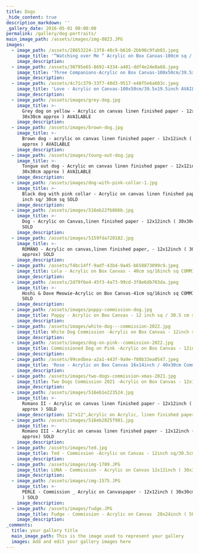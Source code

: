 ```yaml
---
title: Dogs
_hide_content: true
description_markdown: ''
_gallery_date: 2016-05-01 00:00:00
permalink: /gallery/dog-portraits/
main_image_path: /assets/images/img-0823.JPG
images:
  - image_path: /assets/28653224-13f8-40c9-b610-2bb96c9fab01.jpeg
    image_title: '“Watching over Me “ Acrylic on Box Canvas-100cm sq / 36inch sq AVAILABLE '
    image_description:
  - image_path: /assets/30795e65-8692-4334-a401-ddf4e24e8a68.jpeg
    image_title: 'Three Companions-Acrylic on Box Canvas-100x50cm/39.5x19.5inch AVAILABLE '
    image_description:
  - image_path: /assets/4c71c379-33f7-40d3-9517-e48f5e6a603c.jpeg
    image_title: 'Love - Acrylic on Canvas-100x50cm/39.5x19.5inch AVAILABLE '
    image_description:
  - image_path: /assets/images/grey-dog.jpg
    image_title: >-
      Grey dog on yellow - Acrylic on canvas linen finished paper - 12x12inch (
      30x30cm approx ) AVAILABLE
    image_description:
  - image_path: /assets/images/brown-dog.jpg
    image_title: >-
      Brown dog - acrylic on canvas linen finished paper - 12x12inch ( 30x30cm
      approx ) AVAILABLE
    image_description:
  - image_path: /assets/images/toung-out-dog.jpg
    image_title: >-
      Tongue out dog - Acrylic on canvas linen finished paper - 12x12inch (
      30x30cm approx ) AVAILABLE
    image_description:
  - image_path: /assets/images/dog-with-pink-collar-1.jpg
    image_title: >-
      Black dog with pink collar - Acrylic on canvas linen finished paper ,12
      inch sq/ 30cm sq SOLD
    image_description:
  - image_path: /assets/images/516eb22fb866b.jpg
    image_title: >-
      Dog - Acrylic on Canvas,linen finished paper - 12x12inch ( 30x30cm approx)
      SOLD
    image_description:
  - image_path: /assets/images/5159fda720182.jpg
    image_title: >-
      ROMANO - Acrylic on canvas,linen finished paper, - 12x12inch ( 30x30cm 
      approx) SOLD
    image_description:
  - image_path: /assets/f4bc14ff-9adf-43b4-9a45-b658873099c9.jpeg
    image_title: Lola - Acrylic on Box Canvas - 40cm sq/16inch sq COMMISSION SOLD
    image_description:
  - image_path: /assets/2d79f6e4-45f3-4a73-99cd-3f8e6db703da.jpeg
    image_title: >-
      Hoshi & Dave Meowie-Acrylic on Box Canvas-41cm sq/16inch sq COMMISSION
      SOLD
    image_description:
  - image_path: /assets/images/poppy-commission-dog.jpg
    image_title: Poppy - Acrylic on Box Canvas - 12 inch sq / 30.5 cm sq - Commission SOLD
    image_description:
  - image_path: /assets/images/white-dog---commission-2022.jpg
    image_title: White Dog Commission -Acrylic on Box Canvas - 12inch sq/30.5cm sq SOLD
    image_description:
  - image_path: /assets/images/dog-on-pink--commission-2022.jpg
    image_title: Commissioned Dog on Pink -Acrylic on Box Canvas - 12inch sq/30.5cm sq SOLD
    image_description:
  - image_path: /assets/99cedbea-a2a1-443f-9a9e-f80b33ea0547.jpeg
    image_title: 'Rose - Acrylic on Box Canvas 16x14inch / 40x30cm Commission SOLD '
    image_description:
  - image_path: /assets/images/two-dogs-commission-xmas-2021.jpg
    image_title: Two Dogs Commission 2021 -Acrylic on Box Canvas - 12x16inch/30x40cm SOLD
    image_description:
  - image_path: /assets/images/516eb1e223524.jpg
    image_title: >-
      Romano II - Acrylic on canvas linen finished paper - 12x12inch ( 30x30cm
      approx ) SOLD
    image_description: 12"x12",Acrylic on Acrylic, linen finished paper, 2013
  - image_path: /assets/images/516eb2825f981.jpg
    image_title: >-
      Romano III - Acrylic on canvas linen finished paper - 12x12inch ( 30x30cm 
      approx) SOLD
    image_description:
  - image_path: /assets/images/ted.jpg
    image_title: Ted - Commission -Acrylic on Canvas - 12inch sq/30.5cm sq - SOLD
    image_description:
  - image_path: /assets/images/img-1789.JPG
    image_title: LUNA - Commission - Acrylic on Canvas 12x12inch ( 30x30cm approx ) SOLD
    image_description:
  - image_path: /assets/images/img-1575.JPG
    image_title: >-
      PERLE - Commission _ Acrylic on Canvaspaper - 12x12inch ( 30x30cm  approx
      ) SOLD
    image_description:
  - image_path: /assets/images/fudge.JPG
    image_title: Fudge - Commission - Acrylic on Canvas  20x24inch ( 50x60cm ) SOLD
    image_description:
_comments:
  title: your gallery title
  main_image_path: This is the image used to represent your gallery
  images: Add and edit your gallery images here
---
```

